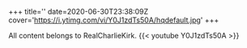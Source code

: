 +++
title=''
date=2020-06-30T23:38:09Z
cover='https://i.ytimg.com/vi/Y0J1zdTs50A/hqdefault.jpg'
+++

All content belongs to RealCharlieKirk.
{{< youtube Y0J1zdTs50A >}}
